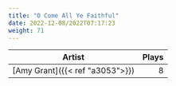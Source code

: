 ```yaml
---
title: "O Come All Ye Faithful"
date: 2022-12-08/2022T07:17:23
weight: 71
---
```




 Artist | Plays 
----- | -----:
[Amy Grant]({{< ref "a3053">}}) | 8
